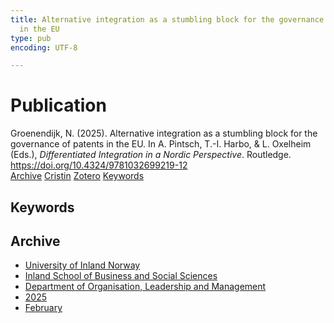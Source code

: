 ```yaml
---
title: Alternative integration as a stumbling block for the governance of patents
  in the EU
type: pub
encoding: UTF-8

---
```

<h1>Publication</h1>
<article id="csl-bib-container-JXFASPZ7" class="csl-bib-container">
  <div class="csl-bib-body"> <div class="csl-entry">Groenendijk, N. (2025). Alternative integration as a stumbling block for the governance of patents in the EU. In A. Pintsch, T.-I. Harbo, &#38; L. Oxelheim (Eds.), <i>Differentiated Integration in a Nordic Perspective</i>. Routledge. <a href="https://doi.org/10.4324/9781032699219-12">https://doi.org/10.4324/9781032699219-12</a></div> </div>
  <div class="csl-bib-buttons">
    <a href="#taxonomy-article-JXFASPZ7" alt="archive" class="csl-bib-button">Archive</a>
    <a href="https://app.cristin.no/results/show.jsf?id=2354817" alt="Cristin" class="csl-bib-button">Cristin</a>
    <a href="http://zotero.org/groups/5881554/items/JXFASPZ7" alt="Zotero" class="csl-bib-button">Zotero</a>
    <a href="#keywords-article-JXFASPZ7" alt="keywords" class="csl-bib-button">Keywords</a>
  </div>
  <div id="csl-bib-meta-container-JXFASPZ7"></div>
</article>
<div id="csl-bib-meta-JXFASPZ7" class="csl-bib-meta">
  <article id="keywords-article-JXFASPZ7" class="keywords-article">
    <h1>Keywords</h1>
    
  </article>
  <article id="taxonomy-article-JXFASPZ7" class="taxonomy-article">
    <h1>Archive</h1>
    <ul>
      <li><a href="{{< params subfolder >}}en/archive/?key=3DCRN523">University of Inland Norway</a></li>
      <li><a href="{{< params subfolder >}}en/archive/?key=DU8Q9LN9">Inland School of Business and Social Sciences</a></li>
      <li><a href="{{< params subfolder >}}en/archive/?key=4LUWR3ZM">Department of Organisation, Leadership and Management</a></li>
      <li><a href="{{< params subfolder >}}en/archive/?key=UY24A2N9">2025</a></li>
      <li><a href="{{< params subfolder >}}en/archive/?key=YT87BRTI">February</a></li>
    </ul>
  </article>
</div>
